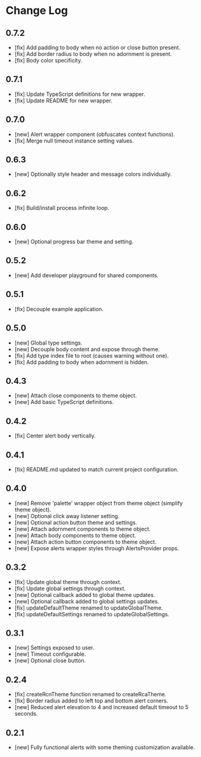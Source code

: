 # Change Log

## 0.7.2
- [fix] Add padding to body when no action or close button present.
- [fix] Add border radius to body when no adornment is present.
- [fix] Body color specificity.

## 0.7.1
- [fix] Update TypeScript definitions for new wrapper.
- [fix] Update README for new wrapper.

## 0.7.0
- [new] Alert wrapper component (obfuscates context functions).
- [fix] Merge null timeout instance setting values.

## 0.6.3
- [new] Optionally style header and message colors individually.

## 0.6.2
- [fix] Build/install process infinite loop.

## 0.6.0
- [new] Optional progress bar theme and setting.

## 0.5.2
- [new] Add developer playground for shared components.

## 0.5.1
- [fix] Decouple example application.

## 0.5.0
- [new] Global type settings.
- [new] Decouple body content and expose through theme.
- [fix] Add type index file to root (causes warning without one).
- [fix] Add padding to body when adornment is hidden.

## 0.4.3
- [new] Attach close components to theme object.
- [new] Add basic TypeScript definitions.

## 0.4.2
- [fix] Center alert body vertically.

## 0.4.1
- [fix] README.md updated to match current project configuration.

## 0.4.0
- [new] Remove 'palette' wrapper object from theme object (simplify theme object).
- [new] Optional click away listener setting.
- [new] Optional action button theme and settings.
- [new] Attach adornment components to theme object.
- [new] Attach body components to theme object.
- [new] Attach action button components to theme object.
- [new] Expose alerts wrapper styles through AlertsProvider props.

## 0.3.2
- [fix] Update global theme through context.
- [fix] Update global settings through context.
- [new] Optional callback added to global theme updates.
- [new] Optional callback added to global settings updates.
- [fix] updateDefaultTheme renamed to updateGlobalTheme.
- [fix] updateDefaultSettings renamed to updateGlobalSettings.

## 0.3.1
- [new] Settings exposed to user.
- [new] Timeout configurable.
- [new] Optional close button.

## 0.2.4
- [fix] createRcnTheme function renamed to createRcaTheme.
- [fix] Border radius added to left top and bottom alert corners.
- [new] Reduced alert elevation to 4 and increased default timeout to 5 seconds.

## 0.2.1
- [new] Fully functional alerts with some theming customization available.